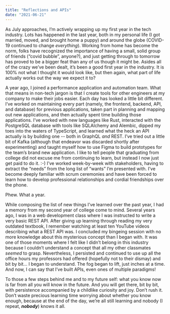 ```yaml
---
title: "Reflections and APIs"
date: "2021-06-21"
---
```


As July approaches, I’m actively wrapping up my first year in the tech industry. Lots has happened in the last year, both in my personal life (I got married, moved, and brought home a puppy) and around the globe (COVID-19 continued to change _everything_). Working from home has become the norm, folks have recognized the importance of having a small, solid group of friends (“covid bubble”, anyone?), and just getting through to tomorrow has proved to be a bigger feat than any of us though it might be. Asides all of the crazy we’ve been dealt, it’s been a good first year in the industry. It is 100% not what I thought it would look like, but then again, what part of life actually works out the way we expect it to?

A year ago, I joined a performance application and automation team. What that means in non-tech jargon is that I create tools for other engineers at my company to make their jobs easier. Each day has looked a little bit different. I’ve worked on maintaining every part (namely, the frontend, backend, API, and database) for previous applications, taken part in planning and mapping out new applications, and then actually spent time building those applications. I’ve worked with new languages like Rust, interacted with the PostgreSQL database with tools like SQLAlchemy and Alembic, dipped my toes into the waters of TypeScript, and learned what the heck an API actually is by building one -- both in GraphQL _and_ REST. I’ve tried out a little bit of Kafka (although that endeavor was discarded shortly after experimenting) and taught myself how to use Figma to build prototypes for the team’s brand new application. I like to tell people that graduating from college did not excuse me from continuing to learn, but instead I now just get paid to do it. :-) I’ve worked week-by-week with stakeholders, having to extract the “needs” from the long list of “wants” I’m presented with. I’ve become deeply familiar with scrum ceremonies and have been forced to learn how to develop professional relationships and cordial friendships over the phone.

Phew. What a year.

While composing the list of new things I’ve learned over the past year, I had a memory from my second year of college come to mind. Several years ago, I was in a web development class where I was instructed to write a very basic REST API. After giving up learning through reading my very outdated textbook, I remember watching at least ten YouTube videos describing what a REST API was. I concluded my bingeing session with no more knowledge about this mysterious concept than I began with. It was one of those moments where I felt like I didn’t belong in this industry because I couldn’t understand a concept that all my other classmates _seemed_ to grasp. Nevertheless, I persisted and continued to use up all the office hours my professors had offered (hopefully not to their dismay) and bit by bit… I began to understand. The fog began to lift, just inches at a time. And now, I can say that I’ve built APIs, even ones of multiple paradigms!

To those a few steps behind me and to my future self: what you know now is far from all you will know in the future. And you will get there, bit by bit, with persistence accompanied by a childlike curiosity and joy. Don’t rush it. Don’t waste precious learning time worrying about whether you know enough, because at the end of the day, we’re all still learning and nobody (I repeat, **_nobody_**) knows it all.